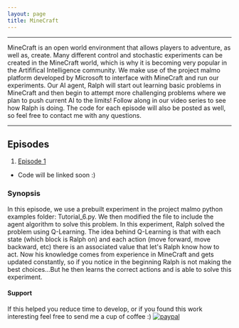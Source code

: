 ```yaml
---
layout: page
title: MineCraft
---
```



----
MineCraft is an open world environment that allows players to adventure, as well as, create. Many different control and stochastic experiments can be created in the MineCraft world, which is why it is becoming very popular in the Artififical Intelligence community. We make use of the project malmo platform developed by Microsoft to interface with MineCraft and run our experiments. Our AI agent, Ralph will start out learning basic problems in MineCraft and then begin to attempt more challenging problems where we plan to push current AI to the limits! Follow along in our video series to see how Ralph is doing. The code for each episode will also be posted as well, so feel free to contact me with any questions. 

----

## Episodes

1. [Episode 1](https://youtu.be/36dcvShKctM)
* Code will be linked soon :)

### Synopsis

In this episode, we use a prebuilt experiment in the project malmo python examples folder: Tutorial_6.py. We then modified the file to include the agent algorithm to solve this problem. In this experiment, Ralph solved the problem using Q-Learning. The idea behind Q-Learning is that with each state (which block is Ralph on) and each action (move forward, move backward, etc) there is an associated value that let's Ralph know how to act. Now his knowledge comes from experience in MineCraft and gets updated constantly, so if you notice in the beginning Ralph is not making the best choices...But he then learns the correct actions and is able to solve this experiment.





#### Support
If this helped you reduce time to develop, or if you found this work interesting feel free to send me a cup of coffee :)
[![paypal](https://www.paypalobjects.com/en_US/i/btn/btn_donateCC_LG.gif)](https://www.paypal.me/MarcBrittain)
